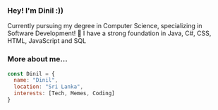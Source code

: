 ### Hey! I'm Dinil :))
Currently pursuing my degree in Computer Science, specializing in Software Development! 🤠
I have a strong foundation in Java, C#, CSS, HTML, JavaScript and SQL
### More about me...
```javascript
const Dinil = {
  name: "Dinil",
  location: "Sri Lanka",
  interests: [Tech, Memes, Coding]
}
```

<!--
**dinilgamage/dinilgamage** is a ✨ _special_ ✨ repository because its `README.md` (this file) appears on your GitHub profile.

Here are some ideas to get you started:

- 🔭 I’m currently working on ...
- 🌱 I’m currently learning ...
- 👯 I’m looking to collaborate on ...
- 🤔 I’m looking for help with ...
- 💬 Ask me about ...
- 📫 How to reach me: ...
- 😄 Pronouns: ...
- ⚡ Fun fact: ...
-->
